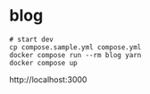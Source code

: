 # blog

```shell
# start dev
cp compose.sample.yml compose.yml
docker compose run --rm blog yarn
docker compose up
```

http://localhost:3000
